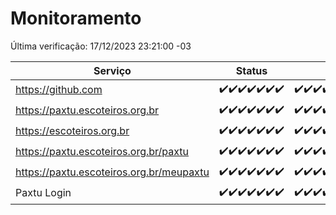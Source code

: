 # Monitoramento

Última verificação: 17/12/2023 23:21:00 -03

|Serviço|Status|Últimas 24h|
|---|---|---|
|https://github.com|<span title="2023-12-11: OK=24">✔️</span><span title="2023-12-12: OK=24">✔️</span><span title="2023-12-13: OK=24">✔️</span><span title="2023-12-14: OK=24">✔️</span><span title="2023-12-15: OK=24">✔️</span><span title="2023-12-16: OK=24">✔️</span><span title="2023-12-17: OK=2">✔️</span>|<span title="16/12/2023 23:22:00 -03 : 200">✔️</span><span title="17/12/2023 00:06:00 -03 : 200">✔️</span><span title="17/12/2023 01:07:00 -03 : 200">✔️</span><span title="17/12/2023 02:05:00 -03 : 200">✔️</span><span title="17/12/2023 03:07:00 -03 : 200">✔️</span><span title="17/12/2023 04:04:00 -03 : 200">✔️</span><span title="17/12/2023 05:07:00 -03 : 200">✔️</span><span title="17/12/2023 06:04:00 -03 : 200">✔️</span><span title="17/12/2023 07:05:00 -03 : 200">✔️</span><span title="17/12/2023 08:03:00 -03 : 200">✔️</span><span title="17/12/2023 09:10:00 -03 : 200">✔️</span><span title="17/12/2023 10:06:00 -03 : 200">✔️</span><span title="17/12/2023 11:03:00 -03 : 200">✔️</span><span title="17/12/2023 12:04:00 -03 : 200">✔️</span><span title="17/12/2023 13:06:00 -03 : 200">✔️</span><span title="17/12/2023 14:03:00 -03 : 200">✔️</span><span title="17/12/2023 15:07:00 -03 : 200">✔️</span><span title="17/12/2023 16:03:00 -03 : 200">✔️</span><span title="17/12/2023 17:06:00 -03 : 200">✔️</span><span title="17/12/2023 18:03:00 -03 : 200">✔️</span><span title="17/12/2023 19:04:00 -03 : 200">✔️</span><span title="17/12/2023 20:05:00 -03 : 200">✔️</span><span title="17/12/2023 21:32:00 -03 : 200">✔️</span><span title="17/12/2023 22:48:00 -03 : 200">✔️</span><span title="17/12/2023 23:21:00 -03 : 200">✔️</span>|
|https://paxtu.escoteiros.org.br|<span title="2023-12-11: OK=24">✔️</span><span title="2023-12-12: OK=24">✔️</span><span title="2023-12-13: OK=24">✔️</span><span title="2023-12-14: OK=24">✔️</span><span title="2023-12-15: OK=24">✔️</span><span title="2023-12-16: OK=24">✔️</span><span title="2023-12-17: OK=2">✔️</span>|<span title="16/12/2023 23:22:00 -03 : 200">✔️</span><span title="17/12/2023 00:06:00 -03 : 200">✔️</span><span title="17/12/2023 01:07:00 -03 : 200">✔️</span><span title="17/12/2023 02:05:00 -03 : 200">✔️</span><span title="17/12/2023 03:07:00 -03 : 200">✔️</span><span title="17/12/2023 04:04:00 -03 : 200">✔️</span><span title="17/12/2023 05:07:00 -03 : 200">✔️</span><span title="17/12/2023 06:04:00 -03 : 200">✔️</span><span title="17/12/2023 07:05:00 -03 : 200">✔️</span><span title="17/12/2023 08:03:00 -03 : 200">✔️</span><span title="17/12/2023 09:10:00 -03 : 200">✔️</span><span title="17/12/2023 10:06:00 -03 : 200">✔️</span><span title="17/12/2023 11:03:00 -03 : 200">✔️</span><span title="17/12/2023 12:04:00 -03 : 200">✔️</span><span title="17/12/2023 13:06:00 -03 : 200">✔️</span><span title="17/12/2023 14:03:00 -03 : 200">✔️</span><span title="17/12/2023 15:07:00 -03 : 200">✔️</span><span title="17/12/2023 16:03:00 -03 : 200">✔️</span><span title="17/12/2023 17:06:00 -03 : 200">✔️</span><span title="17/12/2023 18:03:00 -03 : 200">✔️</span><span title="17/12/2023 19:04:00 -03 : 200">✔️</span><span title="17/12/2023 20:05:00 -03 : 200">✔️</span><span title="17/12/2023 21:32:00 -03 : 200">✔️</span><span title="17/12/2023 22:48:00 -03 : 200">✔️</span><span title="17/12/2023 23:21:00 -03 : 200">✔️</span>|
|https://escoteiros.org.br|<span title="2023-12-11: OK=24">✔️</span><span title="2023-12-12: OK=24">✔️</span><span title="2023-12-13: OK=24">✔️</span><span title="2023-12-14: OK=24">✔️</span><span title="2023-12-15: OK=24">✔️</span><span title="2023-12-16: OK=24">✔️</span><span title="2023-12-17: OK=2">✔️</span>|<span title="16/12/2023 23:22:00 -03 : 200">✔️</span><span title="17/12/2023 00:06:00 -03 : 200">✔️</span><span title="17/12/2023 01:07:00 -03 : 200">✔️</span><span title="17/12/2023 02:05:00 -03 : 200">✔️</span><span title="17/12/2023 03:07:00 -03 : 200">✔️</span><span title="17/12/2023 04:04:00 -03 : 200">✔️</span><span title="17/12/2023 05:07:00 -03 : 200">✔️</span><span title="17/12/2023 06:04:00 -03 : 200">✔️</span><span title="17/12/2023 07:05:00 -03 : 200">✔️</span><span title="17/12/2023 08:03:00 -03 : 200">✔️</span><span title="17/12/2023 09:10:00 -03 : 200">✔️</span><span title="17/12/2023 10:06:00 -03 : 200">✔️</span><span title="17/12/2023 11:03:00 -03 : 200">✔️</span><span title="17/12/2023 12:04:00 -03 : 200">✔️</span><span title="17/12/2023 13:06:00 -03 : 200">✔️</span><span title="17/12/2023 14:03:00 -03 : 200">✔️</span><span title="17/12/2023 15:07:00 -03 : 200">✔️</span><span title="17/12/2023 16:03:00 -03 : 200">✔️</span><span title="17/12/2023 17:06:00 -03 : 200">✔️</span><span title="17/12/2023 18:03:00 -03 : 200">✔️</span><span title="17/12/2023 19:04:00 -03 : 200">✔️</span><span title="17/12/2023 20:05:00 -03 : 200">✔️</span><span title="17/12/2023 21:32:00 -03 : 200">✔️</span><span title="17/12/2023 22:48:00 -03 : 200">✔️</span><span title="17/12/2023 23:21:00 -03 : 200">✔️</span>|
|https://paxtu.escoteiros.org.br/paxtu|<span title="2023-12-11: OK=24">✔️</span><span title="2023-12-12: OK=24">✔️</span><span title="2023-12-13: OK=24">✔️</span><span title="2023-12-14: OK=24">✔️</span><span title="2023-12-15: OK=24">✔️</span><span title="2023-12-16: OK=24">✔️</span><span title="2023-12-17: OK=2">✔️</span>|<span title="16/12/2023 23:22:00 -03 : 200">✔️</span><span title="17/12/2023 00:06:00 -03 : 200">✔️</span><span title="17/12/2023 01:07:00 -03 : 200">✔️</span><span title="17/12/2023 02:05:00 -03 : 200">✔️</span><span title="17/12/2023 03:07:00 -03 : 200">✔️</span><span title="17/12/2023 04:04:00 -03 : 200">✔️</span><span title="17/12/2023 05:07:00 -03 : 200">✔️</span><span title="17/12/2023 06:04:00 -03 : 200">✔️</span><span title="17/12/2023 07:05:00 -03 : 200">✔️</span><span title="17/12/2023 08:03:00 -03 : 200">✔️</span><span title="17/12/2023 09:10:00 -03 : 200">✔️</span><span title="17/12/2023 10:06:00 -03 : 200">✔️</span><span title="17/12/2023 11:03:00 -03 : 200">✔️</span><span title="17/12/2023 12:04:00 -03 : 200">✔️</span><span title="17/12/2023 13:06:00 -03 : 200">✔️</span><span title="17/12/2023 14:03:00 -03 : 200">✔️</span><span title="17/12/2023 15:07:00 -03 : 200">✔️</span><span title="17/12/2023 16:03:00 -03 : 200">✔️</span><span title="17/12/2023 17:06:00 -03 : 200">✔️</span><span title="17/12/2023 18:03:00 -03 : 200">✔️</span><span title="17/12/2023 19:04:00 -03 : 200">✔️</span><span title="17/12/2023 20:05:00 -03 : 200">✔️</span><span title="17/12/2023 21:32:00 -03 : 200">✔️</span><span title="17/12/2023 22:48:00 -03 : 200">✔️</span><span title="17/12/2023 23:21:00 -03 : 200">✔️</span>|
|https://paxtu.escoteiros.org.br/meupaxtu|<span title="2023-12-11: OK=24">✔️</span><span title="2023-12-12: OK=24">✔️</span><span title="2023-12-13: OK=24">✔️</span><span title="2023-12-14: OK=24">✔️</span><span title="2023-12-15: OK=24">✔️</span><span title="2023-12-16: OK=24">✔️</span><span title="2023-12-17: OK=2">✔️</span>|<span title="16/12/2023 23:22:00 -03 : 200">✔️</span><span title="17/12/2023 00:06:00 -03 : 200">✔️</span><span title="17/12/2023 01:07:00 -03 : 200">✔️</span><span title="17/12/2023 02:05:00 -03 : 200">✔️</span><span title="17/12/2023 03:07:00 -03 : 200">✔️</span><span title="17/12/2023 04:04:00 -03 : 200">✔️</span><span title="17/12/2023 05:07:00 -03 : 200">✔️</span><span title="17/12/2023 06:04:00 -03 : 200">✔️</span><span title="17/12/2023 07:05:00 -03 : 200">✔️</span><span title="17/12/2023 08:03:00 -03 : 200">✔️</span><span title="17/12/2023 09:10:00 -03 : 200">✔️</span><span title="17/12/2023 10:06:00 -03 : 200">✔️</span><span title="17/12/2023 11:03:00 -03 : 200">✔️</span><span title="17/12/2023 12:04:00 -03 : 200">✔️</span><span title="17/12/2023 13:06:00 -03 : 200">✔️</span><span title="17/12/2023 14:04:00 -03 : 200">✔️</span><span title="17/12/2023 15:07:00 -03 : 200">✔️</span><span title="17/12/2023 16:03:00 -03 : 200">✔️</span><span title="17/12/2023 17:06:00 -03 : 200">✔️</span><span title="17/12/2023 18:03:00 -03 : 200">✔️</span><span title="17/12/2023 19:04:00 -03 : 200">✔️</span><span title="17/12/2023 20:05:00 -03 : 200">✔️</span><span title="17/12/2023 21:32:00 -03 : 200">✔️</span><span title="17/12/2023 22:48:00 -03 : 200">✔️</span><span title="17/12/2023 23:21:00 -03 : 200">✔️</span>|
|Paxtu Login|<span title="2023-12-11: OK=24">✔️</span><span title="2023-12-12: OK=24">✔️</span><span title="2023-12-13: OK=24">✔️</span><span title="2023-12-14: OK=24">✔️</span><span title="2023-12-15: OK=24">✔️</span><span title="2023-12-16: OK=24">✔️</span><span title="2023-12-17: OK=2">✔️</span>|<span title="16/12/2023 23:22:00 -03 : 200">✔️</span><span title="17/12/2023 00:06:00 -03 : 200">✔️</span><span title="17/12/2023 01:07:00 -03 : 200">✔️</span><span title="17/12/2023 02:05:00 -03 : 200">✔️</span><span title="17/12/2023 03:07:00 -03 : 200">✔️</span><span title="17/12/2023 04:04:00 -03 : 200">✔️</span><span title="17/12/2023 05:07:00 -03 : 200">✔️</span><span title="17/12/2023 06:04:00 -03 : 200">✔️</span><span title="17/12/2023 07:05:00 -03 : 200">✔️</span><span title="17/12/2023 08:03:00 -03 : 200">✔️</span><span title="17/12/2023 09:10:00 -03 : 200">✔️</span><span title="17/12/2023 10:06:00 -03 : 200">✔️</span><span title="17/12/2023 11:03:00 -03 : 200">✔️</span><span title="17/12/2023 12:04:00 -03 : 200">✔️</span><span title="17/12/2023 13:07:00 -03 : 200">✔️</span><span title="17/12/2023 14:04:00 -03 : 200">✔️</span><span title="17/12/2023 15:07:00 -03 : 200">✔️</span><span title="17/12/2023 16:03:00 -03 : 200">✔️</span><span title="17/12/2023 17:06:00 -03 : 200">✔️</span><span title="17/12/2023 18:03:00 -03 : 200">✔️</span><span title="17/12/2023 19:04:00 -03 : 200">✔️</span><span title="17/12/2023 20:05:00 -03 : 200">✔️</span><span title="17/12/2023 21:32:00 -03 : 200">✔️</span><span title="17/12/2023 22:48:00 -03 : 200">✔️</span><span title="17/12/2023 23:21:00 -03 : 200">✔️</span>|
